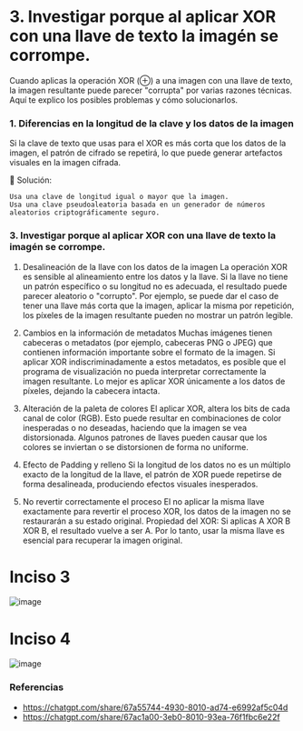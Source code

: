 # 3. Investigar porque al aplicar XOR con una llave de texto la imagén se corrompe.
Cuando aplicas la operación XOR (⊕) a una imagen con una llave de texto, la imagen resultante puede parecer 
"corrupta" por varias razones técnicas. Aquí te explico los posibles problemas y cómo solucionarlos.

### 1. Diferencias en la longitud de la clave y los datos de la imagen

Si la clave de texto que usas para el XOR es más corta que los datos de la imagen, el patrón de cifrado se 
repetirá, lo que puede generar artefactos visuales en la imagen cifrada.

🔹 Solución:

    Usa una clave de longitud igual o mayor que la imagen.
    Usa una clave pseudoaleatoria basada en un generador de números aleatorios criptográficamente seguro.

### 3. Investigar porque al aplicar XOR con una llave de texto la imagén se corrompe.
1. Desalineación de la llave con los datos de la imagen
La operación XOR es sensible al alineamiento entre los datos y la llave. Si la llave no tiene un patrón específico o su longitud no es adecuada, el resultado puede parecer aleatorio o "corrupto".
Por ejemplo, se puede dar el caso de tener una llave más corta que la imagen, aplicar la misma por repetición, los píxeles de la imagen resultante pueden no mostrar un patrón legible.

2. Cambios en la información de metadatos
Muchas imágenes tienen cabeceras o metadatos (por ejemplo, cabeceras PNG o JPEG) que contienen información importante sobre el formato de la imagen.
Si aplicar XOR indiscriminadamente a estos metadatos, es posible que el programa de visualización no pueda interpretar correctamente la imagen resultante. Lo mejor es aplicar XOR únicamente a los datos de píxeles, dejando la cabecera intacta.

3. Alteración de la paleta de colores
El aplicar XOR, altera los bits de cada canal de color (RGB). Esto puede resultar en combinaciones de color inesperadas o no deseadas, haciendo que la imagen se vea distorsionada.
Algunos patrones de llaves pueden causar que los colores se inviertan o se distorsionen de forma no uniforme.

4. Efecto de Padding y relleno
Si la longitud de los datos no es un múltiplo exacto de la longitud de la llave, el patrón de XOR puede repetirse de forma desalineada, produciendo efectos visuales inesperados.

5. No revertir correctamente el proceso
El no aplicar la misma llave exactamente para revertir el proceso XOR, los datos de la imagen no se restaurarán a su estado original.
Propiedad del XOR: Si aplicas A XOR B XOR B, el resultado vuelve a ser A. Por lo tanto, usar la misma llave es esencial para recuperar la imagen original.

# Inciso 3
![image](https://github.com/user-attachments/assets/2d7d7915-68ca-4fbf-a184-079b33105d79)

# Inciso 4
![image](https://github.com/user-attachments/assets/00c273fa-487a-4105-90d6-f83e5f015847)

### Referencias
- https://chatgpt.com/share/67a55744-4930-8010-ad74-e6992af5c04d
- https://chatgpt.com/share/67ac1a00-3eb0-8010-93ea-76f1fbc6e22f
